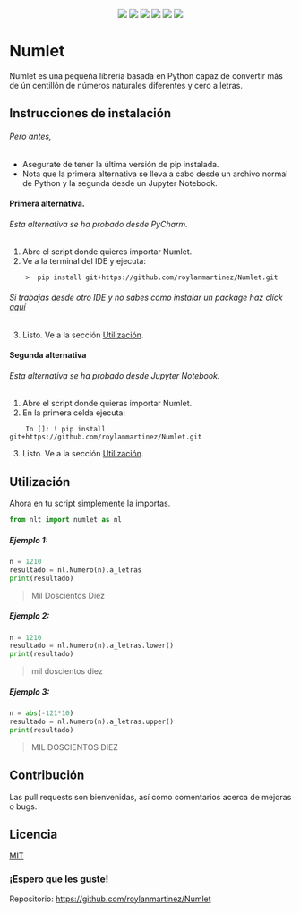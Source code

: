 <p align="center">
    <a href="LICENSE">
        <img src="https://img.shields.io/badge/license-MIT-brightgreen" /></a>
    <a href="setup.py">
        <img src="https://img.shields.io/badge/version-1.1-informational" /></a>
    <a href="https://github.com/roylanmartinez/Numlet/commits/master">
        <img src="https://img.shields.io/github/commit-activity/y/roylanmartinez/Numlet" /></a>
    <a href="https://github.com/roylanmartinez/Numlet/network/members">
        <img src="https://img.shields.io/github/forks/roylanmartinez/Numlet?label=Fork&style=social" /></a>
    <a href="https://github.com/roylanmartinez/Numlet/stargazers">
        <img src="https://img.shields.io/github/stars/roylanmartinez/Numlet?style=social" /></a>
    <a href="https://github.com/roylanmartinez?tab=followers">
        <img src="https://img.shields.io/github/followers/roylanmartinez?label=Follow&style=social" /></a>
</p>

# Numlet

Numlet es una pequeña librería basada en Python capaz de convertir más de ún centillón de números naturales diferentes y cero a letras.

## Instrucciones de instalación 
###### Pero antes,
 - Asegurate de tener la última versión de pip instalada.
 - Nota que la primera alternativa se lleva a cabo desde un archivo normal de Python y la segunda desde un Jupyter Notebook.
#### Primera alternativa.
###### Esta alternativa se ha probado desde PyCharm.
1. Abre el script donde quieres importar Numlet.
2. Ve a la terminal del IDE y ejecuta:
```
    >  pip install git+https://github.com/roylanmartinez/Numlet.git
```
###### Si trabajas desde otro IDE y no sabes como instalar un package haz clíck [aquí](https://packaging.python.org/tutorials/installing-packages/)

3. Listo. Ve a la sección [Utilización](#utilización). 

#### Segunda alternativa
###### Esta alternativa se ha probado desde Jupyter Notebook.
1. Abre el script donde quieras importar Numlet.
2. En la primera celda ejecuta:
```
    In []: ! pip install git+https://github.com/roylanmartinez/Numlet.git
```
3. Listo. Ve a la sección [Utilización](#utilización). 
## Utilización 
Ahora en tu script simplemente la importas.
```python
from nlt import numlet as nl
```

##### Ejemplo 1:
```python
n = 1210
resultado = nl.Numero(n).a_letras
print(resultado)
```
> Mil Doscientos Diez
##### Ejemplo 2:
```python
n = 1210
resultado = nl.Numero(n).a_letras.lower()
print(resultado)
```
 > mil doscientos diez
##### Ejemplo 3:
```python
n = abs(-121*10)
resultado = nl.Numero(n).a_letras.upper()
print(resultado)
```
> MIL DOSCIENTOS DIEZ
## Contribución
Las pull requests son bienvenidas, así como comentarios acerca de mejoras o bugs. 

## Licencia
[MIT](LICENSE)

   ### ¡Espero que les guste! 
   Repositorio: https://github.com/roylanmartinez/Numlet
